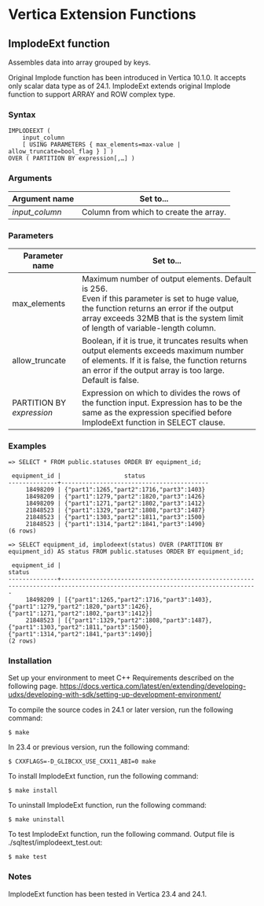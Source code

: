 # Vertica Extension Functions

## ImplodeExt function

Assembles data into array grouped by keys.

Original Implode function has been introduced in Vertica 10.1.0. It accepts only scalar data type as of 24.1. ImplodeExt extends original Implode function to support ARRAY and ROW complex type.

### Syntax

```
IMPLODEEXT (
    input_column
    [ USING PARAMETERS { max_elements=max-value | allow_truncate=bool_flag } ] )
OVER ( PARTITION BY expression[,…] )
```

### Arguments
|Argument name|Set to...|
|--|--|
|_input_column_|Column from which to create the array.|

### Parameters
|Parameter name|Set to...|
|--|--|
|max_elements|Maximum number of output elements. Default is 256.<br/>Even if this parameter is set to huge value, the function returns an error if the output array exceeds 32MB that is the system limit of length of variable-length column.|
|allow_truncate|Boolean, if it is true, it truncates results when output elements exceeds maximum number of elements. If it is false, the function returns an error if the output array is too large. Default is false.|
|PARTITION BY _expression_|Expression on which to divides the rows of the function input. Expression has to be the same as the expression specified before ImplodeExt function in SELECT clause.|

### Examples

```
=> SELECT * FROM public.statuses ORDER BY equipment_id;

 equipment_id |                  status
--------------+------------------------------------------
     18498209 | {"part1":1265,"part2":1716,"part3":1403}
     18498209 | {"part1":1279,"part2":1820,"part3":1426}
     18498209 | {"part1":1271,"part2":1802,"part3":1412}
     21848523 | {"part1":1329,"part2":1808,"part3":1487}
     21848523 | {"part1":1303,"part2":1811,"part3":1500}
     21848523 | {"part1":1314,"part2":1841,"part3":1490}
(6 rows)

=> SELECT equipment_id, implodeext(status) OVER (PARTITION BY equipment_id) AS status FROM public.statuses ORDER BY equipment_id;

 equipment_id |                                                            status
--------------+------------------------------------------------------------------------------------------------------------------------------
     18498209 | [{"part1":1265,"part2":1716,"part3":1403},{"part1":1279,"part2":1820,"part3":1426},{"part1":1271,"part2":1802,"part3":1412}]
     21848523 | [{"part1":1329,"part2":1808,"part3":1487},{"part1":1303,"part2":1811,"part3":1500},{"part1":1314,"part2":1841,"part3":1490}]
(2 rows)
```

### Installation

Set up your environment to meet C++ Requirements described on the following page.
https://docs.vertica.com/latest/en/extending/developing-udxs/developing-with-sdk/setting-up-development-environment/

To compile the source codes in 24.1 or later version, run the following command:

```
$ make
```

In 23.4 or previous version, run the following command:

```
$ CXXFLAGS=-D_GLIBCXX_USE_CXX11_ABI=0 make
```

To install ImplodeExt function, run the following command:

```
$ make install
```

To uninstall ImplodeExt function, run the following command:

```
$ make uninstall
```

To test ImplodeExt function, run the following command. Output file is ./sqltest/implodeext_test.out:

```
$ make test
```

### Notes

ImplodeExt function has been tested in Vertica 23.4 and 24.1.
